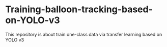 # Training-balloon-tracking-based-on-YOLO-v3
This repository is about train one-class data via  transfer learning based on YOLO v3 
